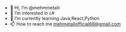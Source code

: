 - 👋 Hi, I’m @mehmmetalii
- 👀 I’m interested in c# 
- 🌱 I’m currently learning Java,React,Python
- 📫 How to reach me mehmetaliofficial68@gmail.com


<!---
mehmmetalii/mehmmetalii is a ✨ special ✨ repository because its `README.md` (this file) appears on your GitHub profile.
You can click the Preview link to take a look at your changes.
--->
